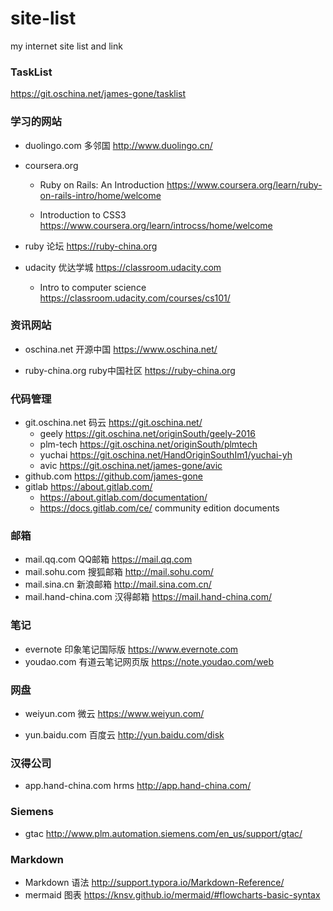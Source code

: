 # site-list
my internet site list and link

### TaskList
https://git.oschina.net/james-gone/tasklist

### 学习的网站
 
 - duolingo.com 多邻国
 http://www.duolingo.cn/
 
 - coursera.org
   - Ruby on Rails: An Introduction
   https://www.coursera.org/learn/ruby-on-rails-intro/home/welcome
   
   - Introduction to CSS3
   https://www.coursera.org/learn/introcss/home/welcome
 
 - ruby 论坛
 https://ruby-china.org
 
 - udacity 优达学城
 https://classroom.udacity.com
   - Intro to computer science https://classroom.udacity.com/courses/cs101/
 
### 资讯网站
 
 - oschina.net 开源中国 
 https://www.oschina.net/
 
 - ruby-china.org ruby中国社区
 https://ruby-china.org
 
### 代码管理

- git.oschina.net 码云
https://git.oschina.net/
  - geely https://git.oschina.net/originSouth/geely-2016
  - plm-tech https://git.oschina.net/originSouth/plmtech
  - yuchai https://git.oschina.net/HandOriginSouthIm1/yuchai-yh
  - avic https://git.oschina.net/james-gone/avic
- github.com 
  https://github.com/james-gone
- gitlab
https://about.gitlab.com/
  - https://about.gitlab.com/documentation/ 
  - https://docs.gitlab.com/ce/  community edition documents

### 邮箱
- mail.qq.com QQ邮箱
https://mail.qq.com
- mail.sohu.com 搜狐邮箱
http://mail.sohu.com/
- mail.sina.cn 新浪邮箱
http://mail.sina.com.cn/
- mail.hand-china.com 汉得邮箱
https://mail.hand-china.com/


### 笔记

- evernote 印象笔记国际版
https://www.evernote.com
- youdao.com 有道云笔记网页版
https://note.youdao.com/web

### 网盘

- weiyun.com 微云 
https://www.weiyun.com/

- yun.baidu.com 百度云 
http://yun.baidu.com/disk

### 汉得公司

- app.hand-china.com hrms
http://app.hand-china.com/

### Siemens 

- gtac
http://www.plm.automation.siemens.com/en_us/support/gtac/

### Markdown

- Markdown 语法
http://support.typora.io/Markdown-Reference/
- mermaid 图表
https://knsv.github.io/mermaid/#flowcharts-basic-syntax
